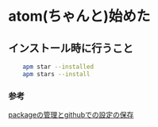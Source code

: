 # atom(ちゃんと)始めた

## インストール時に行うこと
```bash
    apm star --installed
    apm stars --install
```

### 参考
[packageの管理とgithubでの設定の保存](https://mae.chab.in/archives/2605 "Atomの便利なパッケージ管理方法 – GitHubやスターを利用して他の開発環境でも使えるようにしておく")

